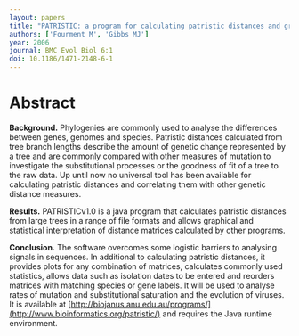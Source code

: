 ```yaml
---
layout: papers
title: "PATRISTIC: a program for calculating patristic distances and graphically comparing the components of genetic change"
authors: ['Fourment M', 'Gibbs MJ']
year: 2006
journal: BMC Evol Biol 6:1
doi: 10.1186/1471-2148-6-1
---
```


# Abstract

**Background.** Phylogenies are commonly used to analyse the differences between genes, genomes and species. Patristic distances calculated from tree branch lengths describe the amount of genetic change represented by a tree and are commonly compared with other measures of mutation to investigate the substitutional processes or the goodness of fit of a tree to the raw data. Up until now no universal tool has been available for calculating patristic distances and correlating them with other genetic distance measures.

**Results.** PATRISTICv1.0 is a java program that calculates patristic distances from large trees in a range of file formats and allows graphical and statistical interpretation of distance matrices calculated by other programs.

**Conclusion.** The software overcomes some logistic barriers to analysing signals in sequences. In additional to calculating patristic distances, it provides plots for any combination of matrices, calculates commonly used statistics, allows data such as isolation dates to be entered and reorders matrices with matching species or gene labels. It will be used to analyse rates of mutation and substitutional saturation and the evolution of viruses. It is available at [http://biojanus.anu.edu.au/programs/](http://www.bioinformatics.org/patristic/) and requires the Java runtime environment.